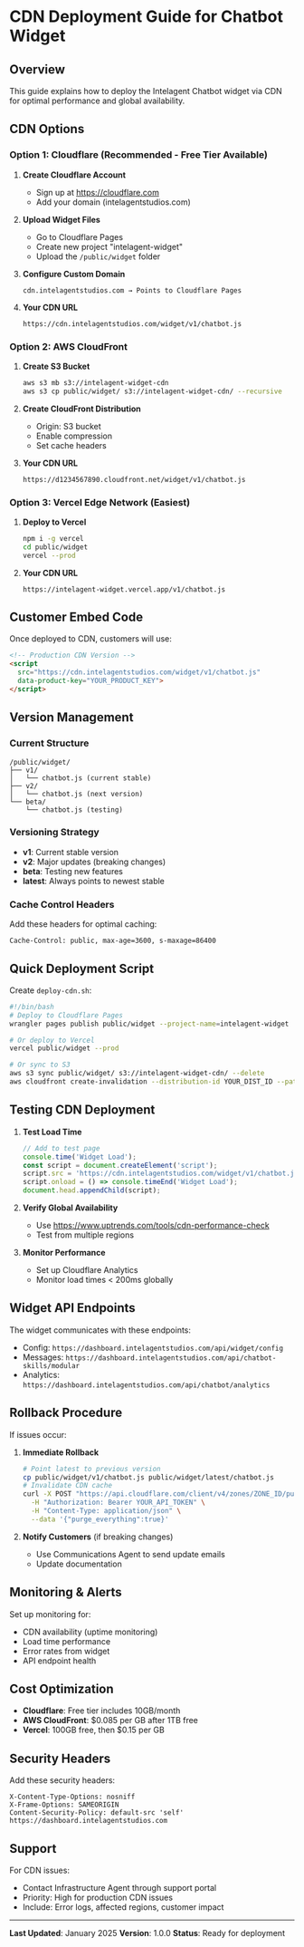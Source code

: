 # CDN Deployment Guide for Chatbot Widget

## Overview
This guide explains how to deploy the Intelagent Chatbot widget via CDN for optimal performance and global availability.

## CDN Options

### Option 1: Cloudflare (Recommended - Free Tier Available)

1. **Create Cloudflare Account**
   - Sign up at https://cloudflare.com
   - Add your domain (intelagentstudios.com)

2. **Upload Widget Files**
   - Go to Cloudflare Pages
   - Create new project "intelagent-widget"
   - Upload the `/public/widget` folder

3. **Configure Custom Domain**
   ```
   cdn.intelagentstudios.com → Points to Cloudflare Pages
   ```

4. **Your CDN URL**
   ```
   https://cdn.intelagentstudios.com/widget/v1/chatbot.js
   ```

### Option 2: AWS CloudFront

1. **Create S3 Bucket**
   ```bash
   aws s3 mb s3://intelagent-widget-cdn
   aws s3 cp public/widget/ s3://intelagent-widget-cdn/ --recursive
   ```

2. **Create CloudFront Distribution**
   - Origin: S3 bucket
   - Enable compression
   - Set cache headers

3. **Your CDN URL**
   ```
   https://d1234567890.cloudfront.net/widget/v1/chatbot.js
   ```

### Option 3: Vercel Edge Network (Easiest)

1. **Deploy to Vercel**
   ```bash
   npm i -g vercel
   cd public/widget
   vercel --prod
   ```

2. **Your CDN URL**
   ```
   https://intelagent-widget.vercel.app/v1/chatbot.js
   ```

## Customer Embed Code

Once deployed to CDN, customers will use:

```html
<!-- Production CDN Version -->
<script
  src="https://cdn.intelagentstudios.com/widget/v1/chatbot.js"
  data-product-key="YOUR_PRODUCT_KEY">
</script>
```

## Version Management

### Current Structure
```
/public/widget/
├── v1/
│   └── chatbot.js (current stable)
├── v2/
│   └── chatbot.js (next version)
└── beta/
    └── chatbot.js (testing)
```

### Versioning Strategy
- **v1**: Current stable version
- **v2**: Major updates (breaking changes)
- **beta**: Testing new features
- **latest**: Always points to newest stable

### Cache Control Headers
Add these headers for optimal caching:
```
Cache-Control: public, max-age=3600, s-maxage=86400
```

## Quick Deployment Script

Create `deploy-cdn.sh`:

```bash
#!/bin/bash
# Deploy to Cloudflare Pages
wrangler pages publish public/widget --project-name=intelagent-widget

# Or deploy to Vercel
vercel public/widget --prod

# Or sync to S3
aws s3 sync public/widget/ s3://intelagent-widget-cdn/ --delete
aws cloudfront create-invalidation --distribution-id YOUR_DIST_ID --paths "/*"
```

## Testing CDN Deployment

1. **Test Load Time**
   ```javascript
   // Add to test page
   console.time('Widget Load');
   const script = document.createElement('script');
   script.src = 'https://cdn.intelagentstudios.com/widget/v1/chatbot.js';
   script.onload = () => console.timeEnd('Widget Load');
   document.head.appendChild(script);
   ```

2. **Verify Global Availability**
   - Use https://www.uptrends.com/tools/cdn-performance-check
   - Test from multiple regions

3. **Monitor Performance**
   - Set up Cloudflare Analytics
   - Monitor load times < 200ms globally

## Widget API Endpoints

The widget communicates with these endpoints:
- Config: `https://dashboard.intelagentstudios.com/api/widget/config`
- Messages: `https://dashboard.intelagentstudios.com/api/chatbot-skills/modular`
- Analytics: `https://dashboard.intelagentstudios.com/api/chatbot/analytics`

## Rollback Procedure

If issues occur:

1. **Immediate Rollback**
   ```bash
   # Point latest to previous version
   cp public/widget/v1/chatbot.js public/widget/latest/chatbot.js
   # Invalidate CDN cache
   curl -X POST "https://api.cloudflare.com/client/v4/zones/ZONE_ID/purge_cache" \
     -H "Authorization: Bearer YOUR_API_TOKEN" \
     -H "Content-Type: application/json" \
     --data '{"purge_everything":true}'
   ```

2. **Notify Customers** (if breaking changes)
   - Use Communications Agent to send update emails
   - Update documentation

## Monitoring & Alerts

Set up monitoring for:
- CDN availability (uptime monitoring)
- Load time performance
- Error rates from widget
- API endpoint health

## Cost Optimization

- **Cloudflare**: Free tier includes 10GB/month
- **AWS CloudFront**: $0.085 per GB after 1TB free
- **Vercel**: 100GB free, then $0.15 per GB

## Security Headers

Add these security headers:
```
X-Content-Type-Options: nosniff
X-Frame-Options: SAMEORIGIN
Content-Security-Policy: default-src 'self' https://dashboard.intelagentstudios.com
```

## Support

For CDN issues:
- Contact Infrastructure Agent through support portal
- Priority: High for production CDN issues
- Include: Error logs, affected regions, customer impact

---

**Last Updated**: January 2025
**Version**: 1.0.0
**Status**: Ready for deployment
